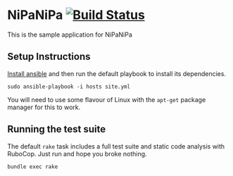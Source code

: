 # NiPaNiPa [![Build Status][ci-badge]][ci-url]

This is the sample application for NiPaNiPa

[ci-badge]: https://travis-ci.org/deivid-rodriguez/nipanipa.png?branch=master
[ci-url]: https://travis-ci.org/deivid-rodriguez/nipanipa


## Setup Instructions

[Install ansible](http://docs.ansible.com/intro_installation.html) and then run
the default playbook to install its dependencies.

    sudo ansible-playbook -i hosts site.yml

You will need to use some flavour of Linux with the `apt-get` package manager
for this to work.


## Running the test suite

The default `rake` task includes a full test suite and static code analysis
with RuboCop. Just run and hope you broke nothing.

    bundle exec rake
